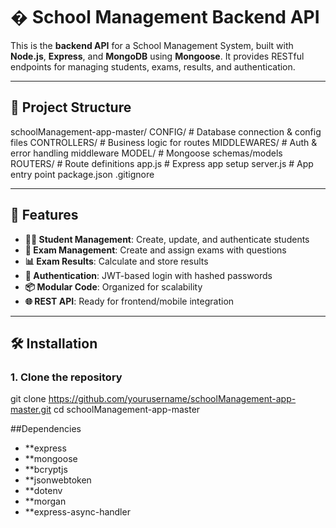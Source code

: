 # � School Management Backend API

This is the **backend API** for a School Management System, built with **Node.js**, **Express**, and **MongoDB** using **Mongoose**. It provides RESTful endpoints for managing students, exams, results, and authentication.

---

## 📁 Project Structure

schoolManagement-app-master/
CONFIG/ # Database connection & config files
CONTROLLERS/ # Business logic for routes
MIDDLEWARES/ # Auth & error handling middleware
MODEL/ # Mongoose schemas/models
ROUTERS/ # Route definitions
app.js # Express app setup
server.js # App entry point
package.json
.gitignore

---

## 🚀 Features

- **👨‍🎓 Student Management**: Create, update, and authenticate students
- **📝 Exam Management**: Create and assign exams with questions
- **📊 Exam Results**: Calculate and store results
- **🔐 Authentication**: JWT-based login with hashed passwords
- **📦 Modular Code**: Organized for scalability
- **🌐 REST API**: Ready for frontend/mobile integration

---

## 🛠️ Installation

### 1. Clone the repository

git clone https://github.com/yourusername/schoolManagement-app-master.git
cd schoolManagement-app-master

##Dependencies
- **express
- **mongoose
- **bcryptjs
- **jsonwebtoken
- **dotenv
- **morgan
- **express-async-handler

